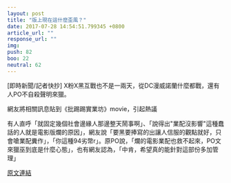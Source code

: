 ```yaml
---
layout: post
title: "版上現在這什麼歪風？"
date: 2017-07-28 14:54:51.799345 +0800
article_url: ""
response_url: ""
img: 
push: 82
boo: 22
neutral: 62
---
```


[即時新聞/記者快抄] X粉X黑互戰也不是一兩天，從DC漫威諾蘭什麼都戰，還有人PO不自殺聲明來獵。

網友將相關訊息貼到《批踢踢實業坊》movie，引起熱議

有人直呼「就固定幾個社會邊緣人那邊整天鬧事啊」、「說得出"業配沒影響"這種蠢話的人就是電影版爛的原因」，網友說「要黑要捧寫的出讓人信服的觀點就好，只會嗆業配糞作」，「你這種94劣幣r」。原PO說，「爛的電影業配也救不起來，PO文來獵巫到底是什麼心態」，也有網友認為，「中肯，希望真的能針對這部份多加管理」

<a href = "https://www.ptt.cc/bbs/movie/M.1501078302.A.C82.html">原文連結</a>


